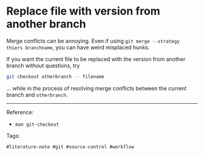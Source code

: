 # Replace file with version from another branch

Merge conflicts can be annoying. Even if using `git merge --strategy
thiers branchname`, you can have weird misplaced hunks. 

If you want the current file to be replaced with the version from
another branch without questions, try

```sh
git checkout otherbranch -- filename
```

... while in the process of resolving merge conflicts between the current
branch and `otherbranch`. 

---

Reference:

* `man git-checkout`

Tags:

    #literature-note #git #source-control #workflow
